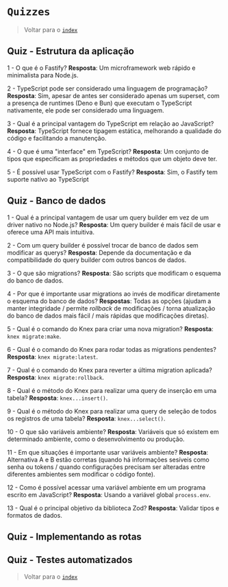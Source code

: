 # `Quizzes`

> Voltar para o [`index`](./index.md)

## Quiz - Estrutura da aplicação

1 - O que é o Fastify? **Resposta**: Um microframework web rápido e minimalista para Node.js.

2 - TypeScript pode ser considerado uma linguagem de programação? **Resposta**: Sim, apesar de antes ser considerado apenas um superset, com a presença de runtimes (Deno e Bun) que executam o TypeScript nativamente, ele pode ser considerado uma linguagem.

3 - Qual é a principal vantagem do TypeScript em relação ao JavaScript? **Resposta**: TypeScript fornece tipagem estática, melhorando a qualidade do código e facilitando a manutenção.

4 - O que é uma "interface" em TypeScript? **Resposta**: Um conjunto de tipos que especificam as propriedades e métodos que um objeto deve ter.

5 - É possível usar TypeScript com o Fastify? **Resposta**: Sim, o Fastify tem suporte nativo ao TypeScript

## Quiz - Banco de dados

1 - Qual é a principal vantagem de usar um query builder em vez de um driver nativo no Node.js? **Resposta**: Um query builder é mais fácil de usar e oferece uma API mais intuitiva.

2 - Com um query builder é possível trocar de banco de dados sem modificar as querys? **Resposta**: Depende da documentação e da compatibilidade do query builder com outros bancos de dados.

3 - O que são migrations? **Resposta**: São scripts que modificam o esquema do banco de dados.

4 - Por que é importante usar migrations ao invés de modificar diretamente o esquema do banco de dados? **Respostas**: Todas as opções (ajudam a manter integridade / permite *rollback* de modificações / torna atualização do banco de dados mais fácil / mais rápidas que modificações diretas).

5 - Qual é o comando do Knex para criar uma nova migration? **Resposta**: `knex migrate:make`.

6 - Qual é o comando do Knex para rodar todas as migrations pendentes? **Resposta**: `knex migrate:latest`.

7 - Qual é o comando do Knex para reverter a última migration aplicada? **Resposta**: `knex migrate:rollback`.

8 - Qual é o método do Knex para realizar uma query de inserção em uma tabela? **Resposta**: `knex...insert()`.

9 - Qual é o método do Knex para realizar uma query de seleção de todos os registros de uma tabela? **Resposta**: `knex...select()`.

10 - O que são variáveis ambiente? **Resposta**: Variáveis que só existem em determinado ambiente, como o desenvolvimento ou produção.

11 -  Em que situações é importante usar variáveis ambiente? **Resposta**: Alternativa A e B estão corretas (quando há informações sesíveis como senha ou tokens / quando configurações precisam ser alteradas entre diferentes ambientes sem modificar o código fonte).

12 - Como é possível acessar uma variável ambiente em um programa escrito em JavaScript? **Resposta**: Usando a variável global `process.env`.

13 - Qual é o principal objetivo da biblioteca Zod? **Resposta**: Validar tipos e formatos de dados.

## Quiz - Implementando as rotas

## Quiz - Testes automatizados

> Voltar para o [`index`](./index.md)

